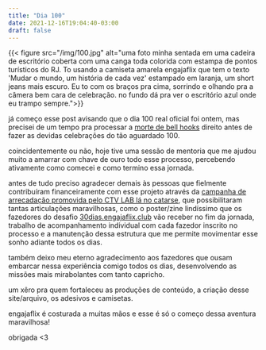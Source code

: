 ```yaml
---
title: "Dia 100"
date: 2021-12-16T19:04:40-03:00
draft: false
---
```


{{< figure src="/img/100.jpg" alt="uma foto minha sentada em uma cadeira de escritório coberta com uma canga toda colorida com estampa de pontos turísticos do RJ. To usando a camiseta amarela engajaflix que tem o texto 'Mudar o mundo, um história de cada vez' estampado em laranja, um short jeans mais escuro. Eu to com os braços pra cima, sorrindo e olhando pra a câmera bem cara de celebração. no fundo dá pra ver o escritório azul onde eu trampo sempre.">}}

já começo esse post avisando que o dia 100 real oficial foi ontem, mas precisei de um tempo pra processar a [morte de bell hooks](https://cem.engajaflix.club/timeline/lutobellhooks/) direito antes de fazer as devidas celebrações do tão aguardado 100.

coincidentemente ou não, hoje tive uma sessão de mentoria que me ajudou muito a amarrar com chave de ouro todo esse processo, percebendo ativamente como comecei e como termino essa jornada.

antes de tudo preciso agradecer demais às pessoas que fielmente contribuíram financeiramente com esse projeto através da [campanha de arrecadação promovida pelo CTV LAB lá no catarse](https://www.catarse.me/ctvlab), que possibilitaram tantas articulações maravilhosas, como o poster/zine lindíssimo que os fazedores do desafio [30dias.engajaflix.club](https://30dias.engajaflix.club) vão receber no fim da jornada, trabalho de acompanhamento individual com cada fazedor inscrito no processo e a manutenção dessa estrutura que me permite movimentar esse sonho adiante todos os dias. 

também deixo meu eterno agradecimento aos fazedores que ousam embarcar nessa experiência comigo todos os dias, desenvolvendo as missões mais mirabolantes com tanto capricho.

um xêro pra quem fortaleceu as produções de conteúdo, a criação desse site/arquivo, os adesivos e camisetas. 

engajaflix é costurada a muitas mãos e esse é só o começo dessa aventura maravilhosa!

obrigada <3